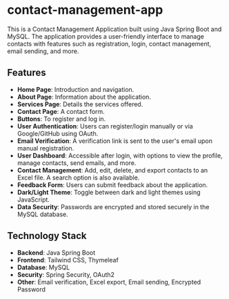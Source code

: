 # contact-management-app
This is a Contact Management Application built using Java Spring Boot and MySQL. The application provides a user-friendly interface to manage contacts with features such as registration, login, contact management, email sending, and more.

## Features
- **Home Page**: Introduction and navigation.
- **About Page**: Information about the application.
- **Services Page**: Details the services offered.
- **Contact Page**: A contact form.
- **Buttons**:  To register and log in.
- **User Authentication**: Users can register/login manually or via Google/GitHub using OAuth.
- **Email Verification**: A verification link is sent to the user's email upon manual registration.
- **User Dashboard**: Accessible after login, with options to view the profile, manage contacts, send emails, and more.
- **Contact Management**: Add, edit, delete, and export contacts to an Excel file. A search option is also available.
- **Feedback Form**: Users can submit feedback about the application.
- **Dark/Light Theme**: Toggle between dark and light themes using JavaScript.
- **Data Security**: Passwords are encrypted and stored securely in the MySQL database.

## Technology Stack
- **Backend**: Java Spring Boot
- **Frontend**: Tailwind CSS, Thymeleaf
- **Database**: MySQL
- **Security**: Spring Security, OAuth2
- **Other**: Email verification, Excel export, Email sending, Encrypted Password
